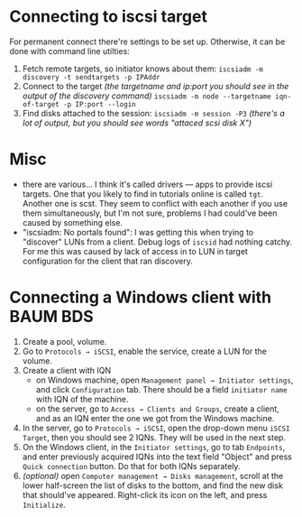 # Connecting to iscsi target

For permanent connect there're settings to be set up. Otherwise, it can be done with command line utilties:

1. Fetch remote targets, so initiator knows about them: `iscsiadm -m discovery -t sendtargets -p IPAddr`
2. Connect to the target *(the targetname and ip:port you should see in the output of the discovery command)* `iscsiadm -m node --targetname iqn-of-target -p IP:port --login`
3. Find disks attached to the session: `iscsiadm -m session -P3` *(there's a lot of output, but you should see words "attaced scsi disk X")*

# Misc

* there are various… I think it's called drivers — apps to provide iscsi targets. One that you likely to find in tutorials online is called `tgt`. Another one is scst. They seem to conflict with each another if you use them simultaneously, but I'm not sure, problems I had could've been caused by something else.
* "iscsiadm: No portals found": I was getting this when trying to "discover" LUNs from a client. Debug logs of `iscsid` had nothing catchy. For me this was caused by lack of access in to LUN in target configuration for the client that ran discovery.

# Connecting a Windows client with BAUM BDS

1. Create a pool, volume.
2. Go to `Protocols → iSCSI`, enable the service, create a LUN for the volume.
3. Create a client with IQN
   * on Windows machine, open `Management panel → Initiator settings`, and click `Configuration` tab. There should be a field `initiator name` with IQN of the machine.
   * on the server, go to `Access → Clients and Groups`, create a client, and as an IQN enter the one we got from the Windows machine.
4. In the server, go to `Protocols → iSCSI`, open the drop-down menu `iSCSI Target`, then you should see 2 IQNs. They will be used in the next step.
5. On the Windows client, in the `Initiator settings`, go to tab `Endpoints`, and enter previously acquired IQNs into the text field "Object" and press `Quick connection` button. Do that for both IQNs separately.
6. *(optional)* open `Computer management → Disks management`, scroll at the lower half-screen the list of disks to the bottom, and find the new disk that should've appeared. Right-click its icon on the left, and press `Initialize`.
